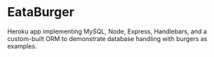 # EataBurger
Heroku app implementing MySQL, Node, Express, Handlebars, and a custom-built ORM to demonstrate database handling with burgers as examples.
